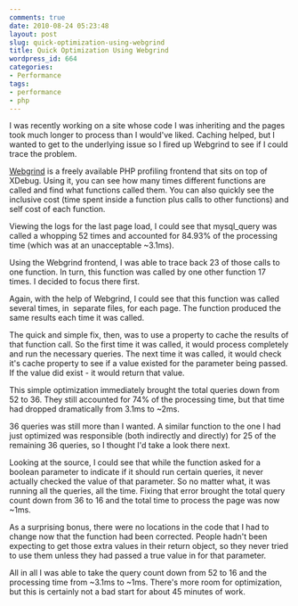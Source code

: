 ```yaml
---
comments: true
date: 2010-08-24 05:23:48
layout: post
slug: quick-optimization-using-webgrind
title: Quick Optimization Using Webgrind
wordpress_id: 664
categories:
- Performance
tags:
- performance
- php
---
```


I was recently working on a site whose code I was inheriting and the pages took much longer to process than I would've liked. Caching helped, but I wanted to get to the underlying issue so I fired up Webgrind to see if I could trace the problem.

[Webgrind](http://code.google.com/p/webgrind/) is a freely available PHP profiling frontend that sits on top of XDebug. Using it, you can see how many times different functions are called and find what functions called them. You can also quickly see the inclusive cost (time spent inside a function plus calls to other functions) and self cost of each function.

Viewing the logs for the last page load, I could see that mysql_query was called a whopping 52 times and accounted for 84.93% of the processing time (which was at an unacceptable ~3.1ms).

Using the Webgrind frontend, I was able to trace back 23 of those calls to one function. In turn, this function was called by one other function 17 times. I decided to focus there first.

Again, with the help of Webgrind, I could see that this function was called several times, in  separate files, for each page. The function produced the same results each time it was called.

The quick and simple fix, then, was to use a property to cache the results of that function call. So the first time it was called, it would process completely and run the necessary queries. The next time it was called, it would check it's cache property to see if a value existed for the parameter being passed. If the value did exist - it would return that value.

This simple optimization immediately brought the total queries down from 52 to 36. They still accounted for 74% of the processing time, but that time had dropped dramatically from 3.1ms to ~2ms.

36 queries was still more than I wanted. A similar function to the one I had just optimized was responsible (both indirectly and directly) for 25 of the remaining 36 queries, so I thought I'd take a look there next.

Looking at the source, I could see that while the function asked for a boolean parameter to indicate if it should run certain queries, it never actually checked the value of that parameter. So no matter what, it was running all the queries, all the time. Fixing that error brought the total query count down from 36 to 16 and the total time to process the page was now ~1ms.

As a surprising bonus, there were no locations in the code that I had to change now that the function had been corrected. People hadn't been expecting to get those extra values in their return object, so they never tried to use them unless they had passed a true value in for that parameter.

All in all I was able to take the query count down from 52 to 16 and the processing time from ~3.1ms to ~1ms. There's more room for optimization, but this is certainly not a bad start for about 45 minutes of work.
